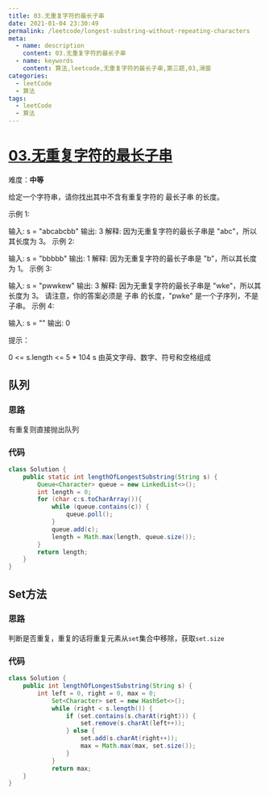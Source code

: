 ```yaml
---
title: 03.无重复字符的最长子串
date: 2021-01-04 23:30:49
permalink: /leetcode/longest-substring-without-repeating-characters
meta:
  - name: description
    content: 03.无重复字符的最长子串
  - name: keywords
    content: 算法,leetcode,无重复字符的最长子串,第三题,03,滑窗
categories:
  - leetCode
  - 算法
tags:
  - leetCode
  - 算法
---
```

# [03.无重复字符的最长子串](https://leetcode-cn.com/problems/longest-substring-without-repeating-characters/)

难度：**中等**

给定一个字符串，请你找出其中不含有重复字符的 最长子串 的长度。

 

示例 1:

输入: s = "abcabcbb"
输出: 3 
解释: 因为无重复字符的最长子串是 "abc"，所以其长度为 3。
示例 2:

输入: s = "bbbbb"
输出: 1
解释: 因为无重复字符的最长子串是 "b"，所以其长度为 1。
示例 3:

输入: s = "pwwkew"
输出: 3
解释: 因为无重复字符的最长子串是 "wke"，所以其长度为 3。
     请注意，你的答案必须是 子串 的长度，"pwke" 是一个子序列，不是子串。
示例 4:

输入: s = ""
输出: 0


提示：

0 <= s.length <= 5 * 104
s 由英文字母、数字、符号和空格组成

<!-- more -->

## 队列

### 思路

有重复则直接抛出队列

### 代码

```java 
class Solution {
    public static int lengthOfLongestSubstring(String s) {
        Queue<Character> queue = new LinkedList<>();
        int length = 0;
        for (char c:s.toCharArray()){
            while (queue.contains(c)) {
                queue.poll();
            }
            queue.add(c);
            length = Math.max(length, queue.size());
        }
        return length;
    }
}
```



## Set方法

### 思路

判断是否重复，重复的话将重复元素从`set`集合中移除，获取`set.size`

### 代码

```java 
class Solution {
    public int lengthOfLongestSubstring(String s) {
        int left = 0, right = 0, max = 0;
            Set<Character> set = new HashSet<>();
            while (right < s.length()) {
                if (set.contains(s.charAt(right))) {
                    set.remove(s.charAt(left++));
                } else {
                    set.add(s.charAt(right++));
                    max = Math.max(max, set.size());
                }
            }
            return max;
    }
}
```







